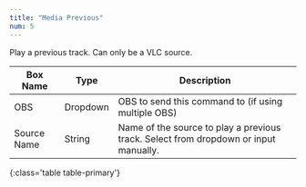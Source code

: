 ```yaml
---
title: "Media Previous"
num: 5
---
```

Play a previous track. Can only be a VLC source.


| Box Name | Type | Description | 
|-------|--------|--------
|OBS|Dropdown|OBS to send this command to (if using multiple OBS)|
|Source Name	|String	|Name of the source to play a previous track. Select from dropdown or input manually. |
{:class='table table-primary'}
